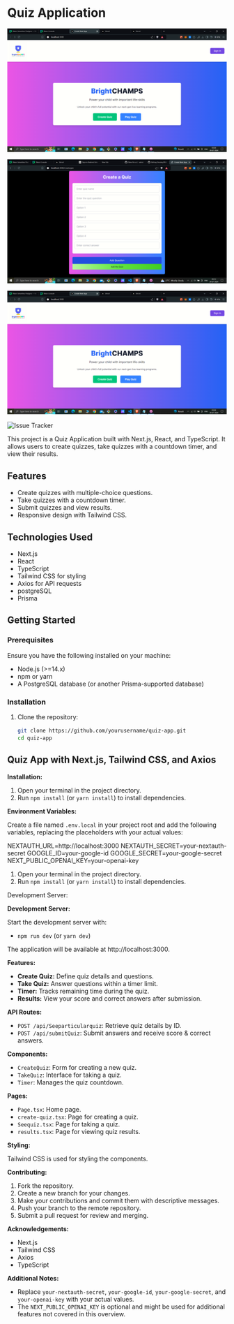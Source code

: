 
# Quiz Application

![Quiz front page](./brightchamps/public/image1.png)

![Creatquiz](./brightchamps/public/image2.png)

![Issue creation](./brightchamps/public/image1.png)

![Issue Tracker](./test-model/public/image2.png)


This project is a Quiz Application built with Next.js, React, and TypeScript. It allows users to create quizzes, take quizzes with a countdown timer, and view their results.

## Features

- Create quizzes with multiple-choice questions.
- Take quizzes with a countdown timer.
- Submit quizzes and view results.
- Responsive design with Tailwind CSS.

## Technologies Used

- Next.js
- React
- TypeScript
- Tailwind CSS for styling
- Axios for API requests
- postgreSQL
- Prisma

## Getting Started

### Prerequisites

Ensure you have the following installed on your machine:

- Node.js (>=14.x)
- npm or yarn
- A PostgreSQL database (or another Prisma-supported database)

### Installation

1. Clone the repository:

   ```sh
   git clone https://github.com/yourusername/quiz-app.git
   cd quiz-app

## Quiz App with Next.js, Tailwind CSS, and Axios

**Installation:**

1. Open your terminal in the project directory.
2. Run `npm install` (or `yarn install`) to install dependencies.

**Environment Variables:**

Create a file named `.env.local` in your project root and add the following variables, replacing the placeholders with your actual values:

NEXTAUTH_URL=http://localhost:3000
NEXTAUTH_SECRET=your-nextauth-secret
GOOGLE_ID=your-google-id
GOOGLE_SECRET=your-google-secret
NEXT_PUBLIC_OPENAI_KEY=your-openai-key





1. Open your terminal in the project directory.
2. Run `npm install` (or `yarn install`) to install dependencies.


Development Server:

**Development Server:**

Start the development server with:

* `npm run dev` (or `yarn dev`)

The application will be available at http://localhost:3000.

**Features:**

* **Create Quiz:** Define quiz details and questions.
* **Take Quiz:** Answer questions within a timer limit.
* **Timer:** Tracks remaining time during the quiz.
* **Results:** View your score and correct answers after submission.

**API Routes:**

* `POST /api/Seeparticularquiz`: Retrieve quiz details by ID.
* `POST /api/submitQuiz`: Submit answers and receive score & correct answers.

**Components:**

* `CreateQuiz`: Form for creating a new quiz.
* `TakeQuiz`: Interface for taking a quiz.
* `Timer`: Manages the quiz countdown.

**Pages:**

* `Page.tsx`: Home page.
* `create-quiz.tsx`: Page for creating a quiz.
* `Seequiz.tsx`: Page for taking a quiz.
* `results.tsx`: Page for viewing quiz results.

**Styling:**

Tailwind CSS is used for styling the components.

**Contributing:**

1. Fork the repository.
2. Create a new branch for your changes.
3. Make your contributions and commit them with descriptive messages.
4. Push your branch to the remote repository.
5. Submit a pull request for review and merging.



**Acknowledgements:**

* Next.js
* Tailwind CSS
* Axios
* TypeScript

**Additional Notes:**

* Replace `your-nextauth-secret`, `your-google-id`, `your-google-secret`, and `your-openai-key` with your actual values.
* The `NEXT_PUBLIC_OPENAI_KEY` is optional and might be used for additional features not covered in this overview.
